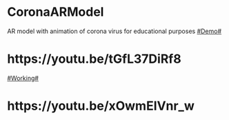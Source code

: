 # CoronaARModel
AR model with animation of corona virus for educational purposes
<a href="https://youtu.be/tGfL37DiRf8">#Demo#</a>
<h1>https://youtu.be/tGfL37DiRf8</h1>
<a href ="https://youtu.be/xOwmEIVnr_w">#Working# </a>
<h1>https://youtu.be/xOwmEIVnr_w</h1>
